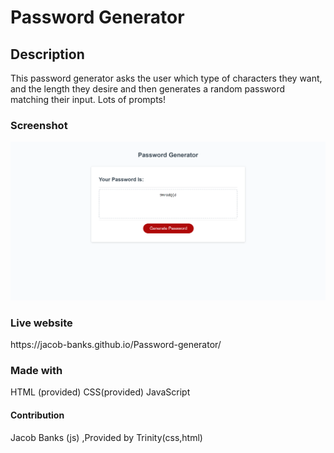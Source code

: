 <h1>Password Generator</h1>
 
<h2>Description</h2>
 
<p> This password generator asks the user which type of characters they want, and the length they desire and then generates a random password matching their input. Lots of prompts!</p>
 
<h3>Screenshot</h3>

![screenshot](/assets/images/screenshot.png)

<h3>Live website </h3>
https://jacob-banks.github.io/Password-generator/

<h3>Made with</h3>
<p>HTML (provided) CSS(provided) JavaScript </p>
 
<h4>Contribution</h4>
Jacob Banks (js) ,Provided by Trinity(css,html)

